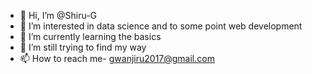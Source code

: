 - 👋 Hi, I’m @Shiru-G
- 👀 I’m interested in data science and to some point web development
- 🌱 I’m currently learning the basics
- 💞️ I’m still trying to find my way
- 📫 How to reach me- gwanjiru2017@gmail.com

<!---
Shiru-G/Shiru-G is a ✨ special ✨ repository because its `README.md` (this file) appears on your GitHub profile.
You can click the Preview link to take a look at your changes.
--->
